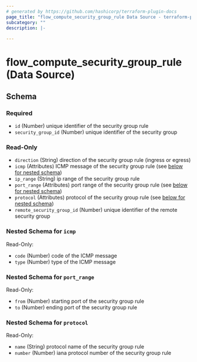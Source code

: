 ```yaml
---
# generated by https://github.com/hashicorp/terraform-plugin-docs
page_title: "flow_compute_security_group_rule Data Source - terraform-provider-flow"
subcategory: ""
description: |-
  
---
```


# flow_compute_security_group_rule (Data Source)





<!-- schema generated by tfplugindocs -->
## Schema

### Required

- `id` (Number) unique identifier of the security group rule
- `security_group_id` (Number) unique identifier of the security group

### Read-Only

- `direction` (String) direction of the security group rule (ingress or egress)
- `icmp` (Attributes) ICMP message of the security group rule (see [below for nested schema](#nestedatt--icmp))
- `ip_range` (String) ip range of the security group rule
- `port_range` (Attributes) port range of the security group rule (see [below for nested schema](#nestedatt--port_range))
- `protocol` (Attributes) protocol of the security group rule (see [below for nested schema](#nestedatt--protocol))
- `remote_security_group_id` (Number) unique identifier of the remote security group

<a id="nestedatt--icmp"></a>
### Nested Schema for `icmp`

Read-Only:

- `code` (Number) code of the ICMP message
- `type` (Number) type of the ICMP message


<a id="nestedatt--port_range"></a>
### Nested Schema for `port_range`

Read-Only:

- `from` (Number) starting port of the security group rule
- `to` (Number) ending port of the security group rule


<a id="nestedatt--protocol"></a>
### Nested Schema for `protocol`

Read-Only:

- `name` (String) protocol name of the security group rule
- `number` (Number) iana protocol number of the security group rule


